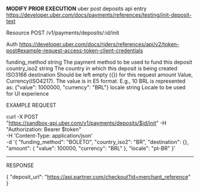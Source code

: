 **MODIFY PRIOR EXECUTION**
uber post deposits api entry
https://developer.uber.com/docs/payments/references/testing/init-deposit-test

Resource
POST /v1/payments/deposits/:id/init

Auth
https://developer.uber.com/docs/riders/references/api/v2/token-post#example-request-access-token-client-credentials

funding_method	string	The payment method to be used to fund this deposit
country_iso2	string	The country in which this deposit is being created ISO3166
destination	<Object>	Should be left empty ({}) for this request
amount	<Object>	Value, Currency(ISO4217). The value is in E5 format. E.g., 10 BRL is represented as: {"value": 1000000, "currency": "BRL"}
locale	string	Locale to be used for UI experience

EXAMPLE REQUEST

curl -X POST \
  "https://sandbox-api.uber.com/v1/payments/deposits/$id/init"
  -H "Authorization: Bearer $token" \
  -H 'Content-Type: application/json' \
  -d '{
    "funding_method": "BOLETO",
    "country_iso2": "BR",
    "destination": {},
    "amount": {
      "value": 100000,
      "currency": "BRL"
    },
    "locale": "pt-BR"
  }'

********************************************************

RESPONSE

{
    "deposit_url": "https://api.partner.com/checkout?id=merchant_reference"
}